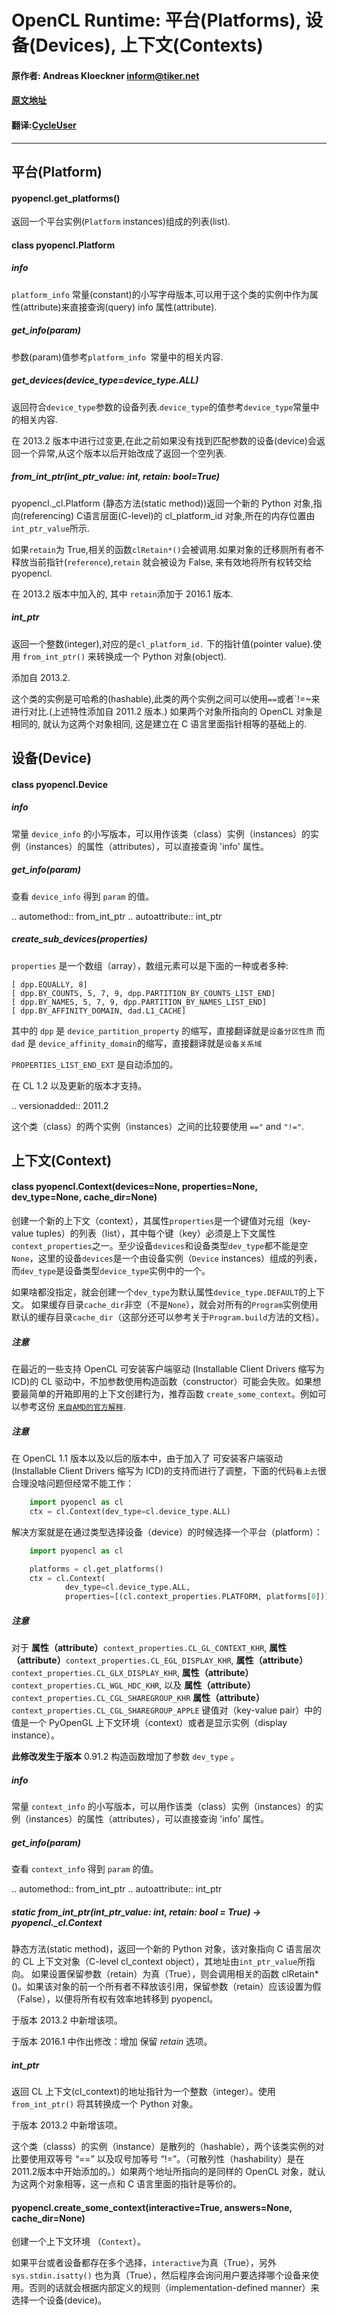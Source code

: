 OpenCL Runtime: 平台(Platforms), 设备(Devices), 上下文(Contexts)
===============================================

#### 原作者: Andreas Kloeckner <inform@tiker.net>
#### [原文地址](https://documen.tician.de/pyopencl/runtime_platform.html)
#### 翻译:[CycleUser](https://github.com/cycleuser)

___________________________________

平台(Platform)
--------

#### pyopencl.get_platforms()

返回一个平台实例(`Platform` instances)组成的列表(list).

#### class pyopencl.Platform

##### info

`platform_info` 常量(constant)的小写字母版本,可以用于这个类的实例中作为属性(attribute)来直接查询(query) info 属性(attribute).

##### get_info(param)

参数(param)值参考`platform_info `常量中的相关内容.

##### get_devices(device_type=device_type.ALL)

返回符合`device_type`参数的设备列表.`device_type`的值参考`device_type`常量中的相关内容.

在 2013.2 版本中进行过变更,在此之前如果没有找到匹配参数的设备(device)会返回一个异常,从这个版本以后开始改成了返回一个空列表.

##### from_int_ptr(int_ptr_value: int, retain: bool=True)

pyopencl._cl.Platform
(静态方法(static method))返回一个新的 Python 对象,指向(referencing) C语言层面(C-level)的  cl_platform_id 对象,所在的内存位置由`int_ptr_value`所示.

如果`retain`为 True,相关的函数`clRetain*()`会被调用.如果对象的迁移厕所有者不释放当前指针(`reference`),`retain` 就会被设为 False, 来有效地将所有权转交给 pyopencl.

在 2013.2 版本中加入的, 其中 `retain`添加于 2016.1 版本.

##### int_ptr

返回一个整数(integer),对应的是`cl_platform_id.` 下的指针值(pointer value).使用 `from_int_ptr()` 来转换成一个 Python 对象(object).

添加自 2013.2.

这个类的实例是可哈希的(hashable),此类的两个实例之间可以使用`==`或者`!=~来进行对比.(上述特性添加自 2011.2 版本.) 如果两个对象所指向的 OpenCL 对象是相同的, 就认为这两个对象相同, 这是建立在 C 语言里面指针相等的基础上的.

设备(Device)
------

#### class pyopencl.Device

##### info

常量 `device_info` 的小写版本，可以用作该类（class）实例（instances）的实例（instances）的属性（attributes），可以直接查询 'info' 属性。


##### get_info(param)

查看 `device_info` 得到 `param` 的值。

.. automethod:: from_int_ptr
.. autoattribute:: int_ptr

##### create_sub_devices(properties)

`properties` 是一个数组（array），数组元素可以是下面的一种或者多种:

    [ dpp.EQUALLY, 8]
    [ dpp.BY_COUNTS, 5, 7, 9, dpp.PARTITION_BY_COUNTS_LIST_END]
    [ dpp.BY_NAMES, 5, 7, 9, dpp.PARTITION_BY_NAMES_LIST_END]
    [ dpp.BY_AFFINITY_DOMAIN, dad.L1_CACHE]

其中的 `dpp` 是 `device_partition_property` 的缩写，直接翻译就是`设备分区性质`
而 `dad` 是 `device_affinity_domain`的缩写，直接翻译就是`设备关系域`

`PROPERTIES_LIST_END_EXT` 是自动添加的。

在 CL 1.2 以及更新的版本才支持。

.. versionadded:: 2011.2

这个类（class）的两个实例（instances）之间的比较要使用 `=="` and `"!="`.

上下文(Context)
-------

#### class pyopencl.Context(devices=None, properties=None, dev_type=None, cache_dir=None)

创建一个新的上下文（context），其属性`properties`是一个键值对元组（key-value tuples）的列表（list），其中每个键（key）必须是上下文属性 `context_properties`之一。至少设备`devices`和设备类型`dev_type`都不能是空`None`，这里的设备`devices`是一个由设备实例（`Device` instances）组成的列表，而`dev_type`是设备类型`device_type`实例中的一个。

如果啥都没指定，就会创建一个`dev_type`为默认属性`device_type.DEFAULT`的上下文。
如果缓存目录`cache_dir`非空（不是`None`），就会对所有的`Program`实例使用默认的缓存目录`cache_dir`（这部分还可以参考关于`Program.build`方法的文档）。

##### 注意

在最近的一些支持 OpenCL 可安装客户端驱动 (Installable Client Drivers 缩写为 ICD)的 CL 驱动中，不加参数使用构造函数（constructor）可能会失败。如果想要最简单的开箱即用的上下文创建行为，推荐函数 `create_some_context`。例如可以参考这份
[`来自AMD的官方解释`](http://developer.amd.com/support/KnowledgeBase/Lists/KnowledgeBase/DispForm.aspx?ID=71).

##### 注意

在 OpenCL 1.1 版本以及以后的版本中，由于加入了 可安装客户端驱动  (Installable Client Drivers 缩写为 ICD)的支持而进行了调整，下面的代码`看上去`很合理没啥问题但经常不能工作：

```Python
    import pyopencl as cl
    ctx = cl.Context(dev_type=cl.device_type.ALL)
```

解决方案就是在通过类型选择设备（device）的时候选择一个平台（platform）：

```Python
    import pyopencl as cl

    platforms = cl.get_platforms()
    ctx = cl.Context(
            dev_type=cl.device_type.ALL,
            properties=[(cl.context_properties.PLATFORM, platforms[0])])
```

##### 注意

对于
**属性（attribute）**`context_properties.CL_GL_CONTEXT_KHR`,
**属性（attribute）**`context_properties.CL_EGL_DISPLAY_KHR`,
**属性（attribute）**`context_properties.CL_GLX_DISPLAY_KHR`,
**属性（attribute）**`context_properties.CL_WGL_HDC_KHR`, 以及
**属性（attribute）**`context_properties.CL_CGL_SHAREGROUP_KHR`
**属性（attribute）**`context_properties.CL_CGL_SHAREGROUP_APPLE`
键值对（key-value pair）中的值是一个 PyOpenGL 上下文环境（context）或者是显示实例（display instance）。

**此修改发生于版本** 0.91.2
构造函数增加了参数 `dev_type` 。

##### info

常量 `context_info` 的小写版本，可以用作该类（class）实例（instances）的实例（instances）的属性（attributes），可以直接查询 'info' 属性。

##### get_info(param)

查看 `context_info`  得到 `param` 的值。

.. automethod:: from_int_ptr
.. autoattribute:: int_ptr

##### static from_int_ptr(int_ptr_value: int, retain: bool = True) → pyopencl._cl.Context

静态方法(static method)，返回一个新的 Python 对象，该对象指向 C 语言层次的 CL 上下文对象（C-level cl_context object），其地址由`int_ptr_value`所指向。
如果设置保留参数（retain）为真（True），则会调用相关的函数 clRetain*()。如果该对象的前一个所有者不释放该引用，保留参数（retain）应该设置为假（False），以便将所有权有效率地转移到 pyopencl。

于版本 2013.2 中新增该项。

于版本 2016.1 中作出修改：增加 保留 *retain* 选项。

##### int_ptr

返回 CL 上下文(cl_context)的地址指针为一个整数（integer）。使用 `from_int_ptr()` 将其转换成一个 Python 对象。

于版本 2013.2 中新增该项。

这个类（classs）的实例（instance）是散列的（hashable），两个该类实例的对比要使用双等号 “==” 以及叹号加等号 “!=”。（可散列性（hashability）是在2011.2版本中开始添加的。）如果两个地址所指向的是同样的 OpenCL 对象，就认为这两个对象相等，这一点和 C 语言里面的指针是等价的。

#### pyopencl.create_some_context(interactive=True, answers=None, cache_dir=None)

创建一个上下文环境 （`Context`）。

如果平台或者设备都存在多个选择，`interactive`为真（True），另外`sys.stdin.isatty()` 也为真（True），然后程序会询问用户要选择哪个设备来使用。否则的话就会根据内部定义的规则（implementation-defined manner）来选择一个设备(device)。